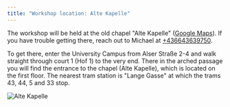 ```yaml
---
title: "Workshop location: Alte Kapelle"
---
```


The workshop will be held at the old chapel "Alte Kapelle" ([Google Maps](https://goo.gl/maps/WksSkh371xJrU7hH6)).
If you have trouble getting there, reach out to Michael at [+436643639750](tel:+436643639750).

To get there, enter the University Campus from Alser Straße 2-4 and walk straight through court 1 (Hof 1) to the very end.
There in the arched passage you will find the entrance to the chapel (Alte Kapelle), which is located on the first floor.
The nearest tram station is "Lange Gasse" at which the trams 43, 44, 5 and 33 stop.

![Alte Kapelle](/img/Alte_Kapelle.jpg)